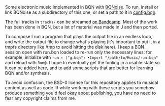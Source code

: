 Some electronic music implemented in BQN with [BQNoise](https://github.com/mlochbaum/BQNoise). To run, install or link BQNoise as a subdirectory of this one, or set a path to it in [config.bqn](config.bqn).

The full tracks in `tracks/` can be streamed [on Bandcamp](https://lochbaum.bandcamp.com/album/bqn-tracks). Most of the work has been done in BQN, but a lot of material was made in J and then ported.

To compose I run a program that plays the output file in an endless loop, and write the output file to change what's playing (it's important to put it in a tmpfs directory like /tmp to avoid hitting the disk here). I keep a BQN session open with run.bqn loaded to re-run only the necessary lines: for example, initialize with `run ← ⟨"g.bqn"⟩ •Import "/path/to/Music/run.bqn"` and reload with `Run@`. I hope to eventually get the tooling in a usable state so it can be added here, and to add some scripts that are better for learning BQN and/or synthesis.

To avoid confusion, the BSD-0 license for this repository applies to musical content as well as code. If while working with these scripts you somehow produce something you'd feel okay about publishing, you have no need to fear any copyright claims from me.
